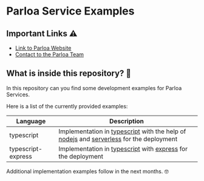 # Parloa Service Examples

## Important Links ⚠️

 - [Link to Parloa Website](https://www.parloa.com)
 - [Contact to the Parloa Team](https://www.parloa.com/imprint/)

## What is inside this repository? 🤔
In this repository can you find some development examples for Parloa Services.

Here is a list of the currently provided examples:

| Language | Description |
|--|--|
| typescript | Implementation in [typescript](https://www.typescriptlang.org/) with the help of [nodejs](https://nodejs.org/en/) and [serverless](https://serverless.com/) for the deployment |
| typescript-express | Implementation in [typescript](https://www.typescriptlang.org/) with [express](https://expressjs.com) for the deployment |

Additional implementation examples follow in the next months. 🤓
